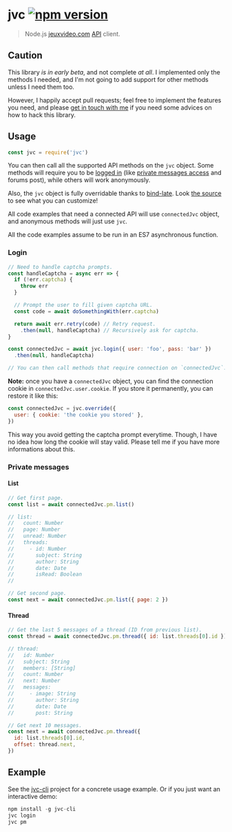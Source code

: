 # jvc [![npm version](http://img.shields.io/npm/v/jvc.svg?style=flat-square)](https://www.npmjs.org/package/jvc)

> Node.js [jeuxvideo.com][] [API] client.

[jeuxvideo.com]: https://www.jeuxvideo.com/
[API]: https://wiki.jvflux.com/Documentation_de_l'API_Jeuxvideo.com

Caution
-------

This library *is in early beta*, and not complete *at all*. I
implemented only the methods I needed, and I'm not going to add support
for other methods unless I need them too.

However, I happily accept pull requests; feel free to implement the
features you need, and please [get in touch with me][val] if you need
some advices on how to hack this library.

[val]: https://val.codejam.info/

Usage
-----

```js
const jvc = require('jvc')
```

You can then call all the supported API methods on the `jvc` object.
Some methods will require you to be [logged in](#login) (like [private
messages access](#private-messages) and forums post), while others will
work anonymously.

Also, the `jvc` object is fully overridable thanks to [bind-late]. Look
[the source](src/index.js) to see what you can customize!

[bind-late]: https://github.com/valeriangalliat/bind-late

All code examples that need a connected API will use `connectedJvc`
object, and anonymous methods will just use `jvc`.

All the code examples assume to be run in an ES7 asynchronous function.

### Login

```js
// Need to handle captcha prompts.
const handleCaptcha = async err => {
  if (!err.captcha) {
    throw err
  }

  // Prompt the user to fill given captcha URL.
  const code = await doSomethingWith(err.captcha)

  return await err.retry(code) // Retry request.
    .then(null, handleCaptcha) // Recursively ask for captcha.
}

const connectedJvc = await jvc.login({ user: 'foo', pass: 'bar' })
  .then(null, handleCaptcha)

// You can then call methods that require connection on `connectedJvc`.
```

**Note:** once you have a `connectedJvc` object, you can find the
connection cookie in `connectedJvc.user.cookie`. If you store it
permanently, you can restore it like this:

```js
const connectedJvc = jvc.override({
  user: { cookie: 'the cookie you stored' },
})
```

This way you avoid getting the captcha prompt everytime. Though, I have
no idea how long the cookie will stay valid. Please tell me if you have
more informations about this.

### Private messages

#### List

```js
// Get first page.
const list = await connectedJvc.pm.list()

// list:
//   count: Number
//   page: Number
//   unread: Number
//   threads:
//     - id: Number
//       subject: String
//       author: String
//       date: Date
//       isRead: Boolean
//

// Get second page.
const next = await connectedJvc.pm.list({ page: 2 })
```

#### Thread

```js
// Get the last 5 messages of a thread (ID from previous list).
const thread = await connectedJvc.pm.thread({ id: list.threads[0].id })

// thread:
//   id: Number
//   subject: String
//   members: [String]
//   count: Number
//   next: Number
//   messages:
//     - image: String
//       author: String
//       date: Date
//       post: String

// Get next 10 messages.
const next = await connectedJvc.pm.thread({
  id: list.threads[0].id,
  offset: thread.next,
})
```

Example
-------

See the [jvc-cli] project for a concrete usage example. Or if you just
want an interactive demo:

```js
npm install -g jvc-cli
jvc login
jvc pm
```

[jvc-cli]: https://github.com/valeriangalliat/jvc-cli
